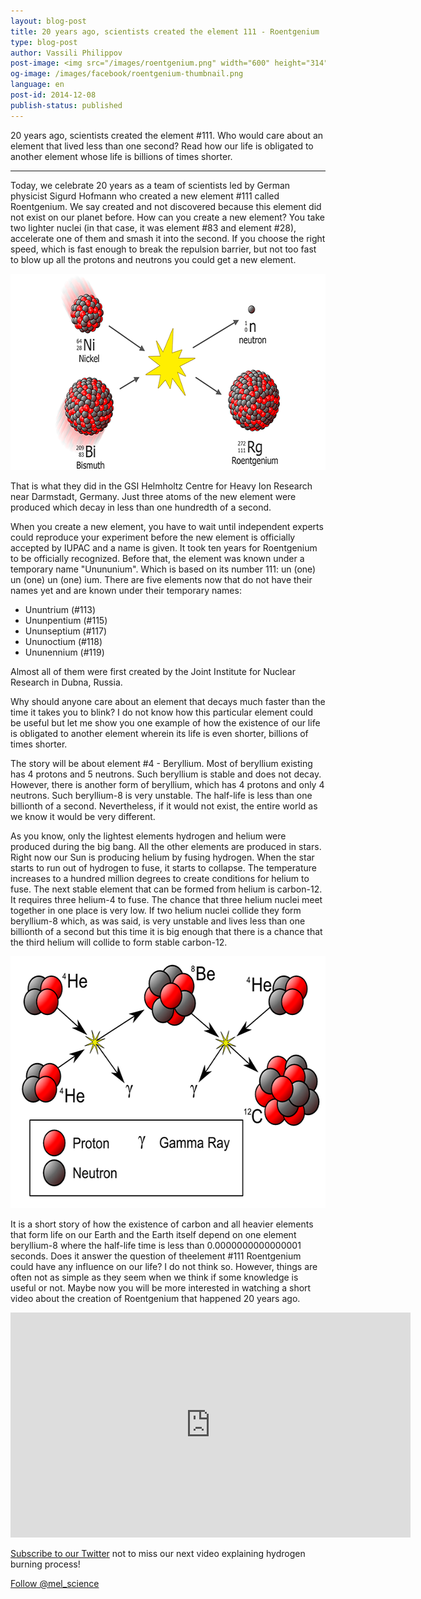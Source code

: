 ```yaml
---
layout: blog-post
title: 20 years ago, scientists created the element 111 - Roentgenium
type: blog-post
author: Vassili Philippov
post-image: <img src="/images/roentgenium.png" width="600" height="314" alt="Roentgenium">
og-image: /images/facebook/roentgenium-thumbnail.png
language: en
post-id: 2014-12-08
publish-status: published
---
```

20 years ago, scientists created the element #111. Who would care about an element that lived less than one second? Read how our life is obligated to another element whose life is billions of times shorter.
<!-- more -->

---
Today, we celebrate 20 years as a team of scientists led by German physicist Sigurd Hofmann who created a new element #111 called Roentgenium. We say created and not discovered because this element did not exist on our planet before. How can you create a new element? You take two lighter nuclei (in that case, it was element #83 and element #28), accelerate one of them and smash it into the second. If you choose the right speed, which is fast enough to break the repulsion barrier, but not too fast to blow up all the protons and neutrons you could get a new element.

<img src="/images/roentgenium.png" width="600" height="314" alt="Roentgenium">

That is what they did in the GSI Helmholtz Centre for Heavy Ion Research near Darmstadt, Germany. Just three atoms of the new element were produced which decay in less than one hundredth of a second. 

When you create a new element, you have to wait until independent experts could reproduce your experiment before the new element is officially accepted by IUPAC and a name is given. It took ten years for Roentgenium to be officially recognized. Before that, the element was known under a temporary name "Unununium". Which is based on its number 111: un (one) un (one) un (one) ium. There are five elements now that do not have their names yet and are known under their temporary names:

* Ununtrium (#113)
* Ununpentium (#115)
* Ununseptium (#117)
* Ununoctium (#118)
* Ununennium (#119)

Almost all of them were first created by the Joint Institute for Nuclear Research in Dubna, Russia.

Why should anyone care about an element that decays much faster than the time it takes you to blink? I do not know how this particular element could be useful but let me show you one example of how the existence of our life is obligated to another element wherein its life is even shorter, billions of times shorter.

The story will be about element #4 - Beryllium. Most of beryllium existing has 4 protons and 5 neutrons. Such beryllium is stable and does not decay. However, there is another form of beryllium, which has 4 protons and only 4 neutrons. Such beryllium-8 is very unstable. The half-life is less than one billionth of a second. Nevertheless, if it would not exist, the entire world as we know it would be very different. 

As you know, only the lightest elements hydrogen and helium were produced during the big bang. All the other elements are produced in stars. Right now our Sun is producing helium by fusing hydrogen. When the star starts to run out of hydrogen to fuse, it starts to collapse. The temperature increases to a hundred million degrees to create conditions for helium to fuse. The next stable element that can be formed from helium is carbon-12. It requires three helium-4 to fuse. The chance that three helium nuclei meet together in one place is very low. If two helium nuclei collide they form beryllium-8 which, as was said, is very unstable and lives less than one billionth of a second but this time it is big enough that there is a chance that the third helium will collide to form stable carbon-12. 

<img src="/images/carbon-synthesis.png" width="600" height="403" alt="Carbon synthesis">

It is a short story of how the existence of carbon and all heavier elements that form life on our Earth and the Earth itself depend on one element beryllium-8 where the half-life time is less than 0.0000000000000001 seconds. Does it answer the question of theelement #111 Roentgenium could have any influence on our life? I do not think so. However, things are often not as simple as they seem when we think if some knowledge is useful or not. Maybe now you will be more interested in watching a short video about the creation of Roentgenium that happened 20 years ago.

<iframe width="640" height="360" src="http://www.youtube.com/embed/MTq1hzhCF0g?rel=0" frameborder="0" allowfullscreen></iframe>

<br/>

<a href="https://twitter.com/mel_science">Subscribe to our Twitter</a> not to miss our next video explaining hydrogen burning process!

<!-- Begin Twitter follow -->
<a href="https://twitter.com/mel_science" class="twitter-follow-button" data-show-count="false" data-size="large">Follow @mel_science</a>
<script>!function(d,s,id){var js,fjs=d.getElementsByTagName(s)[0],p=/^http:/.test(d.location)?'http':'https';if(!d.getElementById(id)){js=d.createElement(s);js.id=id;js.src=p+'://platform.twitter.com/widgets.js';fjs.parentNode.insertBefore(js,fjs);}}(document, 'script', 'twitter-wjs');</script>
<!-- End Twitter follow -->
